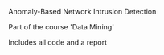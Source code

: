 Anomaly-Based Network Intrusion Detection

Part of the course 'Data Mining'

Includes all code and a report
